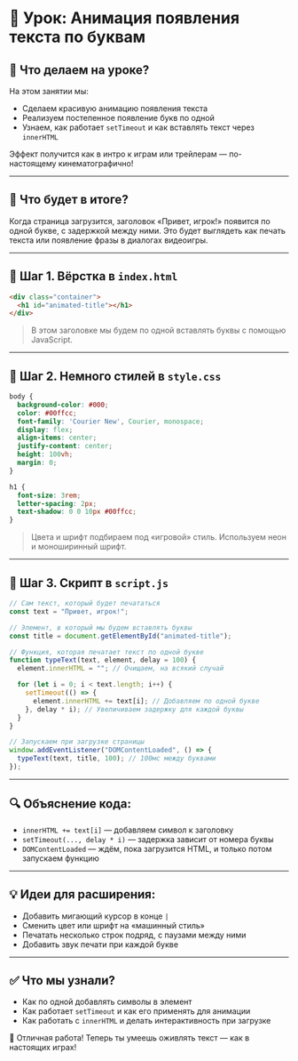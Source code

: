 # 📌 Урок: Анимация появления текста по буквам

## 📅 Что делаем на уроке?

На этом занятии мы:

* Сделаем красивую анимацию появления текста
* Реализуем постепенное появление букв по одной
* Узнаем, как работает `setTimeout` и как вставлять текст через `innerHTML`

Эффект получится как в интро к играм или трейлерам — по-настоящему кинематографично!

---

## 🎯 Что будет в итоге?

Когда страница загрузится, заголовок «Привет, игрок!» появится по одной букве, с задержкой между ними. Это будет выглядеть как печать текста или появление фразы в диалогах видеоигры.

---

## 🧱 Шаг 1. Вёрстка в `index.html`

```html
<div class="container">
  <h1 id="animated-title"></h1>
</div>
```

> В этом заголовке мы будем по одной вставлять буквы с помощью JavaScript.

---

## 🎨 Шаг 2. Немного стилей в `style.css`

```css
body {
  background-color: #000;
  color: #00ffcc;
  font-family: 'Courier New', Courier, monospace;
  display: flex;
  align-items: center;
  justify-content: center;
  height: 100vh;
  margin: 0;
}

h1 {
  font-size: 3rem;
  letter-spacing: 2px;
  text-shadow: 0 0 10px #00ffcc;
}
```

> Цвета и шрифт подбираем под «игровой» стиль. Используем неон и моноширинный шрифт.

---

## 🧠 Шаг 3. Скрипт в `script.js`

```js
// Сам текст, который будет печататься
const text = "Привет, игрок!";

// Элемент, в который мы будем вставлять буквы
const title = document.getElementById("animated-title");

// Функция, которая печатает текст по одной букве
function typeText(text, element, delay = 100) {
  element.innerHTML = ""; // Очищаем, на всякий случай

  for (let i = 0; i < text.length; i++) {
    setTimeout(() => {
      element.innerHTML += text[i]; // Добавляем по одной букве
    }, delay * i); // Увеличиваем задержку для каждой буквы
  }
}

// Запускаем при загрузке страницы
window.addEventListener("DOMContentLoaded", () => {
  typeText(text, title, 100); // 100мс между буквами
});
```

---

## 🔍 Объяснение кода:

* `innerHTML += text[i]` — добавляем символ к заголовку
* `setTimeout(..., delay * i)` — задержка зависит от номера буквы
* `DOMContentLoaded` — ждём, пока загрузится HTML, и только потом запускаем функцию

---

## 💡 Идеи для расширения:

* Добавить мигающий курсор в конце `|`
* Сменить цвет или шрифт на «машинный стиль»
* Печатать несколько строк подряд, с паузами между ними
* Добавить звук печати при каждой букве

---

## ✅ Что мы узнали?

* Как по одной добавлять символы в элемент
* Как работает `setTimeout` и как его применять для анимации
* Как работать с `innerHTML` и делать интерактивность при загрузке

🎉 Отличная работа! Теперь ты умеешь оживлять текст — как в настоящих играх!
